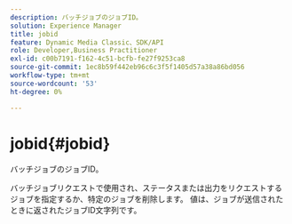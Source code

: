 ```yaml
---
description: バッチジョブのジョブID。
solution: Experience Manager
title: jobid
feature: Dynamic Media Classic、SDK/API
role: Developer,Business Practitioner
exl-id: c00b7191-f162-4c51-bcfb-fe27f9253ca8
source-git-commit: 1ec8b59f442eb96c6c3f5f1405d57a38a86bd056
workflow-type: tm+mt
source-wordcount: '53'
ht-degree: 0%

---
```


# jobid{#jobid}

バッチジョブのジョブID。

バッチジョブリクエストで使用され、ステータスまたは出力をリクエストするジョブを指定するか、特定のジョブを削除します。 値は、ジョブが送信されたときに返されたジョブID文字列です。
